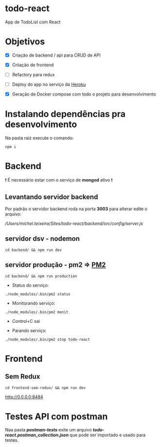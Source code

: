 # todo-react

App de TodoList com React


# Objetivos 

- [x] Criação de backend / api para CRUD de API
- [x] Criiação de frontend
- [ ] Refactory para redux
- [ ] Deploy do app no serviço da [Heroku](https://www.heroku.com)
- [x] Geração de Docker compose com todo o projeto para desenvolvimento


# Instalando dependências pra desenvolvimento

Na pasta raiz execute o comando:

`npm i`

# Backend

:heavy_exclamation_mark: É necessário estar com o serviço de **mongod** ativo :heavy_exclamation_mark:

## Levantando servidor backend

Por padrão o servidor backend roda na porta **3003** para alterar edite o arquivo: 

_/Users/michel.teixeira/Sites/todo-react/backend/src/config/server.js_

## servidor dsv - nodemon
`cd backend/ && npm run dev`

## servidor produção - pm2 => [PM2](http://pm2.keymetrics.io)
`cd backend/ && npm run production`

- Status do serviço:

`./node_modules/.bin/pm2 status`

- Monitorando serviço:

`./node_modules/.bin/pm2 monit`
 
 * Control+C sai

- Parando serviço:

`./node_modules/.bin/pm2 stop todo-react`


# Frontend

## Sem Redux

`cd frontend-sem-redux/ && npm run dev`

http://0.0.0.0:8484

# Testes API com postman

Naa pasta **_postman-tests_** exite um arquivo **_todo-react.postman_collection.json_** que pode ser importado e usado para testes.
